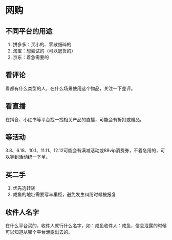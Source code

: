# 网购

## 不同平台的用途

1. 拼多多：买小的、零散细碎的
2. 淘宝：想尝试的（可以退货的）
3. 京东：着急需要的

## 看评论

看都有什么类型的人，在什么场景使用这个物品，关注一下差评。

## 看直播

在抖音、小红书等平台找一找相关产品的直播，可能会有折扣或赠品。

## 等活动

3.8、6.18、10.1、11.11、12.12可能会有满减活动或88vip消费券，不着急用的，可以等到活动统一下单。

## 买二手

1. 优先选转转
2. 咸鱼的地址需要写丰巢柜，避免发生纠纷时候被报复

## 收件人名字

在什么平台买的，收件人就行什么名字，如：咸鱼收件人：咸鱼，信息泄露的时候可以知道从哪个平台泄露出去的。
